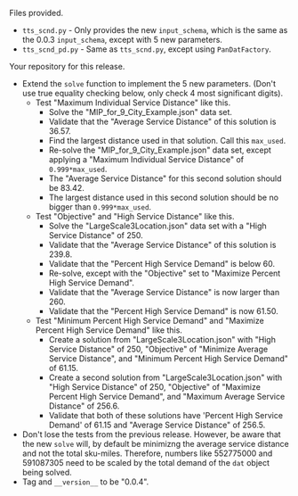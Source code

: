 Files provided.

* `tts_scnd.py` - Only provides the new `input_schema`, which is the same as the 0.0.3 `input_schema`, 
  except with 5 new parameters.
* `tts_scnd_pd.py`  -  Same as `tts_scnd.py`, except using `PanDatFactory`.

Your repository for this release.

* Extend the `solve` function to implement the 5 new parameters. (Don't use true equality checking below, only check
4 most significant digits).
  * Test "Maximum Individual Service Distance" like this.
    * Solve the "MIP_for_9_City_Example.json" data set.
    * Validate that the "Average Service Distance" of this solution is 36.57.
    * Find the largest distance used in that solution. Call this `max_used`.
    * Re-solve the  "MIP_for_9_City_Example.json" data set, except applying a "Maximum Individual Service Distance"
    of `0.999*max_used`.
    * The "Average Service Distance" for this second solution should be 83.42.
    * The largest distance used in this second solution should be no bigger than `0.999*max_used`.
  * Test "Objective" and "High Service Distance" like this. 
    * Solve the "LargeScale3Location.json" data set with a "High Service Distance" of 250.
    * Validate that the "Average Service Distance" of this solution is 239.8.
    * Validate that the "Percent High Service Demand" is below 60.
    * Re-solve, except with the "Objective" set to "Maximize Percent High Service Demand".
    * Validate that the "Average Service Distance" is now larger than 260.
    * Validate that the "Percent High Service Demand" is now 61.50. 
  * Test "Minimum Percent High Service Demand" and "Maximize Percent High Service Demand" like this.
     * Create a solution from "LargeScale3Location.json" with "High Service Distance" of 250, 
       "Objective" of "Minimize Average Service Distance", and "Minimum Percent High Service Demand" of 61.15.
     * Create a second solution from "LargeScale3Location.json" with "High Service Distance" of 250, 
       "Objective" of "Maximize Percent High Service Demand", and "Maximum Average Service Distance" of 256.6.
     * Validate that both of these solutions have 'Percent High Service Demand' of 61.15 and 
       "Average Service Distance" of 256.5.
* Don't lose the tests from the previous release. However, be aware that the new `solve` will, by default
be minimizng the average service distance and not the total sku-miles. Therefore, numbers like 
552775000 and 591087305 need to be scaled by the total demand of the `dat` object being solved.
* Tag and `__version__` to be "0.0.4". 
